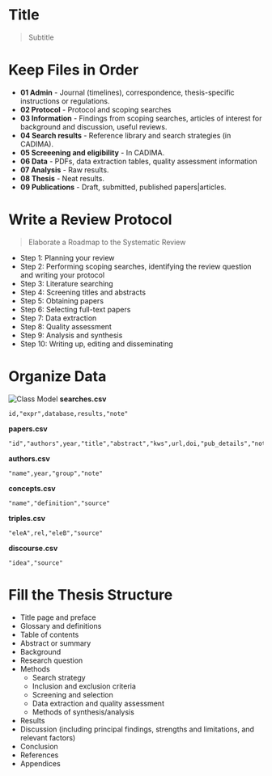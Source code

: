 # Title
> Subtitle

# Keep Files in Order
- **01 Admin** - Journal (timelines), correspondence, thesis-specific instructions or regulations.
- **02 Protocol** - Protocol and scoping searches
- **03 Information** - Findings from scoping searches, articles of interest for background and discussion, useful reviews.
- **04 Search results** - Reference library and search strategies (in CADIMA).
- **05 Screeening and eligibility** - In CADIMA.
- **06 Data** - PDFs, data extraction tables, quality assessment information
- **07 Analysis** - Raw results.
- **08 Thesis** - Neat results.
- **09 Publications** - Draft, submitted, published papers|articles.

# Write a Review Protocol
> Elaborate a Roadmap to the Systematic Review
- Step 1: Planning your review
- Step 2: Performing scoping searches, identifying the review question and writing your protocol
- Step 3: Literature searching
- Step 4: Screening titles and abstracts
- Step 5: Obtaining papers
- Step 6: Selecting full-text papers
- Step 7: Data extraction
- Step 8: Quality assessment
- Step 9: Analysis and synthesis
- Step 10: Writing up, editing and disseminating

# Organize Data
![Class Model](https://www.plantuml.com/plantuml/png/RP3DJcin38JtvocolnTrpwg5Bgc4W7tbammq8Z-HxGWgnBlZq4ezKid27jkVPgIiHOcrvpGTOe13Rdfq6Na6o-GJYRXd4Fk3-vh-kHZShNkojzjjjpUbs0gVZQq5Kff9O98XFQcOAbKnVKzddqTgu8lD0udk2sNyTwEwrH74AxjIrqDbCJKsrZHgmZZCeanUJRv_Z7ldDA9hjDhwl0zGYkawUJCSJz4ZwkBynhMtA_o-5e-cIpxWDPQeiHORf7Rs2_w5OqlunP6miSP8f-7k3tmRnTjASFuBq19QeuIUqmy0)
**searches.csv**
```
id,"expr",database,results,"note"
```
**papers.csv**
```
"id","authors",year,"title","abstract","kws",url,doi,"pub_details","note"
```
**authors.csv**
```
"name",year,"group","note"
```
**concepts.csv**
```
"name","definition","source"
```
**triples.csv**
```
"eleA",rel,"eleB","source"
```
**discourse.csv**
```
"idea","source"
```


# Fill the Thesis Structure
- Title page and preface
- Glossary and definitions
- Table of contents
- Abstract or summary
- Background
- Research question
- Methods
  - Search strategy
  - Inclusion and exclusion criteria
  - Screening and selection
  - Data extraction and quality assessment
  - Methods of synthesis/analysis
- Results
- Discussion (including principal findings, strengths and limitations, and relevant factors)
- Conclusion
- References
- Appendices

